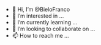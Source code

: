 - 👋 Hi, I’m @BieloFranco
- 👀 I’m interested in ...
- 🌱 I’m currently learning ...
- 💞️ I’m looking to collaborate on ...
- 📫 How to reach me ...

<!---
BieloFranco/BieloFranco is a ✨ special ✨ repository because its `README.md` (this file) appears on your GitHub profile.
You can click the Preview link to take a look at your changes.
--->

